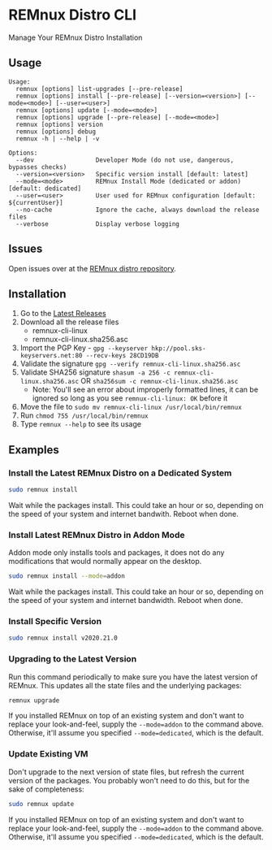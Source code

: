 # REMnux Distro CLI

Manage Your REMnux Distro Installation

## Usage

```
Usage:
  remnux [options] list-upgrades [--pre-release]
  remnux [options] install [--pre-release] [--version=<version>] [--mode=<mode>] [--user=<user>]
  remnux [options] update [--mode=<mode>]
  remnux [options] upgrade [--pre-release] [--mode=<mode>]
  remnux [options] version
  remnux [options] debug
  remnux -h | --help | -v

Options:
  --dev                 Developer Mode (do not use, dangerous, bypasses checks)
  --version=<version>   Specific version install [default: latest]
  --mode=<mode>         REMnux Install Mode (dedicated or addon) [default: dedicated]
  --user=<user>         User used for REMnux configuration [default: ${currentUser}]
  --no-cache            Ignore the cache, always download the release files
  --verbose             Display verbose logging
```

## Issues

Open issues over at the [REMnux distro repository](https://github.com/REMnux/distro/issues).

## Installation

1. Go to the [Latest Releases](https://github.com/REMnux/remnux-cli/releases/latest)
2. Download all the release files
    * remnux-cli-linux
    * remnux-cli-linux.sha256.asc
3. Import the PGP Key - `gpg --keyserver hkp://pool.sks-keyservers.net:80 --recv-keys 28CD19DB`
4. Validate the signature `gpg --verify remnux-cli-linux.sha256.asc`
5. Validate SHA256 signature `shasum -a 256 -c remnux-cli-linux.sha256.asc` OR `sha256sum -c remnux-cli-linux.sha256.asc`
    * Note: You'll see an error about improperly formatted lines, it
      can be ignored so long as you see `remnux-cli-linux: OK` before it
6. Move the file to `sudo mv remnux-cli-linux /usr/local/bin/remnux`
7. Run `chmod 755 /usr/local/bin/remnux`
8. Type `remnux --help` to see its usage

## Examples

### Install the Latest REMnux Distro on a Dedicated System

```bash
sudo remnux install
```
Wait while the packages install. This could take an hour or so, depending on the speed of your system and internet bandwith. Reboot when done.

### Install Latest REMnux Distro in Addon Mode

Addon mode only installs tools and packages, it does not do any modifications that would normally appear on the desktop.

```bash
sudo remnux install --mode=addon
```

Wait while the packages install. This could take an hour or so, depending on the speed of your system and internet bandwidth. Reboot when done.

### Install Specific Version

```bash
sudo remnux install v2020.21.0
```

### Upgrading to the Latest Version

Run this command periodically to make sure you have the latest version of REMnux. This updates all the state files and the underlying packages:

```bash
remnux upgrade
```

If you installed REMnux on top of an existing system and don't want to replace your look-and-feel, supply the `--mode=addon` to the command above. Otherwise, it'll assume you specified `--mode=dedicated`, which is the default.

### Update Existing VM

Don't upgrade to the next version of state files, but refresh the current version of the packages. You probably won't need to do this, but for the sake of completeness:

```bash
sudo remnux update
```

If you installed REMnux on top of an existing system and don't want to replace your look-and-feel, supply the `--mode=addon` to the command above. Otherwise, it'll assume you specified `--mode=dedicated`, which is the default.


